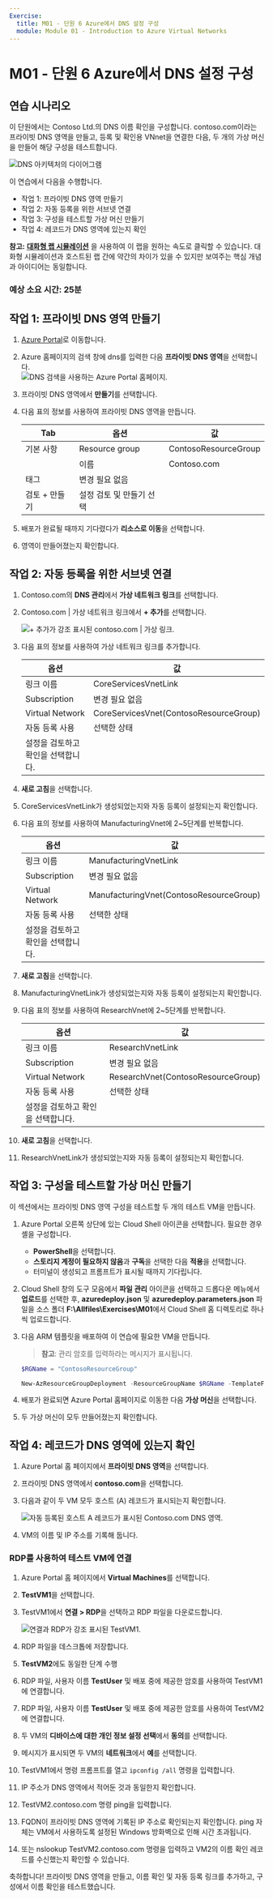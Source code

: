 ```yaml
---
Exercise:
  title: M01 - 단원 6 Azure에서 DNS 설정 구성
  module: Module 01 - Introduction to Azure Virtual Networks
---
```


# M01 - 단원 6 Azure에서 DNS 설정 구성

## 연습 시나리오

이 단원에서는 Contoso Ltd.의 DNS 이름 확인을 구성합니다. contoso.com이라는 프라이빗 DNS 영역을 만들고, 등록 및 확인용 VNnet을 연결한 다음, 두 개의 가상 머신을 만들어 해당 구성을 테스트합니다.

![DNS 아키텍처의 다이어그램](../media/6-exercise-configure-domain-name-servers-configuration-azure.png)

이 연습에서 다음을 수행합니다.

+ 작업 1: 프라이빗 DNS 영역 만들기
+ 작업 2: 자동 등록을 위한 서브넷 연결
+ 작업 3: 구성을 테스트할 가상 머신 만들기
+ 작업 4: 레코드가 DNS 영역에 있는지 확인

**참고:** **[대화형 랩 시뮬레이션](https://mslabs.cloudguides.com/guides/AZ-700%20Lab%20Simulation%20-%20Configure%20DNS%20settings%20in%20Azure)** 을 사용하여 이 랩을 원하는 속도로 클릭할 수 있습니다. 대화형 시뮬레이션과 호스트된 랩 간에 약간의 차이가 있을 수 있지만 보여주는 핵심 개념과 아이디어는 동일합니다.

### 예상 소요 시간: 25분

## 작업 1: 프라이빗 DNS 영역 만들기

1. [Azure Portal](https://portal.azure.com/)로 이동합니다.

1. Azure 홈페이지의 검색 창에 dns를 입력한 다음 **프라이빗 DNS 영역**을 선택합니다.  
   ![DNS 검색을 사용하는 Azure Portal 홈페이지.](../media/create-private-dns-zone.png)

1. 프라이빗 DNS 영역에서 **만들기**를 선택합니다.

1. 다음 표의 정보를 사용하여 프라이빗 DNS 영역을 만듭니다.

    | **Tab**         | **옵션**                             | **값**            |
    | --------------- | -------------------------------------- | -------------------- |
    | 기본 사항          | Resource group                         | ContosoResourceGroup |
    |                 | 이름                                   | Contoso.com          |
    | 태그            | 변경 필요 없음                    |                      |
    | 검토 + 만들기 | 설정 검토 및 만들기 선택 |                      |

1. 배포가 완료될 때까지 기다렸다가 **리소스로 이동**을 선택합니다.

1. 영역이 만들어졌는지 확인합니다.

## 작업 2: 자동 등록을 위한 서브넷 연결

1. Contoso.com의 **DNS 관리**에서 **가상 네트워크 링크**를 선택합니다.

1. Contoso.com \| 가상 네트워크 링크에서 **+ 추가**를 선택합니다.

    ![+ 추가가 강조 표시된 contoso.com \| 가상 링크.](../media/add-network-link-dns.png)

1. 다음 표의 정보를 사용하여 가상 네트워크 링크를 추가합니다.

    | **옵션**                          | **값**                               |
    | ----------------------------------- | --------------------------------------- |
    | 링크 이름                           | CoreServicesVnetLink                    |
    | Subscription                        | 변경 필요 없음                     |
    | Virtual Network                     | CoreServicesVnet(ContosoResourceGroup) |
    | 자동 등록 사용            | 선택한 상태                                |
    | 설정을 검토하고 확인을 선택합니다. |                                         |

1. **새로 고침**을 선택합니다.

1. CoreServicesVnetLink가 생성되었는지와 자동 등록이 설정되는지 확인합니다.

1. 다음 표의 정보를 사용하여 ManufacturingVnet에 2~5단계를 반복합니다.

    | **옵션**                          | **값**                                |
    | ----------------------------------- | ---------------------------------------- |
    | 링크 이름                           | ManufacturingVnetLink                    |
    | Subscription                        | 변경 필요 없음                      |
    | Virtual Network                     | ManufacturingVnet(ContosoResourceGroup) |
    | 자동 등록 사용            | 선택한 상태                                 |
    | 설정을 검토하고 확인을 선택합니다. |                                          |

1. **새로 고침**을 선택합니다.

1. ManufacturingVnetLink가 생성되었는지와 자동 등록이 설정되는지 확인합니다.

1. 다음 표의 정보를 사용하여 ResearchVnet에 2~5단계를 반복합니다.

    | **옵션**                          | **값**                           |
    | ----------------------------------- | ----------------------------------- |
    | 링크 이름                           | ResearchVnetLink                    |
    | Subscription                        | 변경 필요 없음                 |
    | Virtual Network                     | ResearchVnet(ContosoResourceGroup) |
    | 자동 등록 사용            | 선택한 상태                            |
    | 설정을 검토하고 확인을 선택합니다. |                                     |

1. **새로 고침**을 선택합니다.

1. ResearchVnetLink가 생성되었는지와 자동 등록이 설정되는지 확인합니다.

## 작업 3: 구성을 테스트할 가상 머신 만들기

이 섹션에서는 프라이빗 DNS 영역 구성을 테스트할 두 개의 테스트 VM을 만듭니다.

1. Azure Portal 오른쪽 상단에 있는 Cloud Shell 아이콘을 선택합니다. 필요한 경우 셸을 구성합니다.  
    + **PowerShell**을 선택합니다.
    + **스토리지 계정이 필요하지 않음**과 **구독**을 선택한 다음 **적용**을 선택합니다.
    + 터미널이 생성되고 프롬프트가 표시될 때까지 기다립니다. 

1. Cloud Shell 창의 도구 모음에서 **파일 관리** 아이콘을 선택하고 드롭다운 메뉴에서 **업로드**를 선택한 후, **azuredeploy.json** 및 **azuredeploy.parameters.json** 파일을 소스 폴더 **F:\Allfiles\Exercises\M01**에서 Cloud Shell 홈 디렉토리로 하나씩 업로드합니다.

1. 다음 ARM 템플릿을 배포하여 이 연습에 필요한 VM을 만듭니다.

    >**참고**: 관리 암호를 입력하라는 메시지가 표시됩니다.

   ```powershell
   $RGName = "ContosoResourceGroup"
   
   New-AzResourceGroupDeployment -ResourceGroupName $RGName -TemplateFile azuredeploy.json -TemplateParameterFile azuredeploy.parameters.json
   ```
  
1. 배포가 완료되면 Azure Portal 홈페이지로 이동한 다음 **가상 머신**을 선택합니다.

1. 두 가상 머신이 모두 만들어졌는지 확인합니다.

## 작업 4: 레코드가 DNS 영역에 있는지 확인

1. Azure Portal 홈 페이지에서 **프라이빗 DNS 영역**을 선택합니다.

1. 프라이빗 DNS 영역에서 **contoso.com**을 선택합니다.

1. 다음과 같이 두 VM 모두 호스트 (A) 레코드가 표시되는지 확인합니다.

    ![자동 등록된 호스트 A 레코드가 표시된 Contoso.com DNS 영역.](../media/contoso_com-dns-zone.png)

1. VM의 이름 및 IP 주소를 기록해 둡니다.

### RDP를 사용하여 테스트 VM에 연결

1. Azure Portal 홈 페이지에서 **Virtual Machines**를 선택합니다.

1. **TestVM1**을 선택합니다.

1. TestVM1에서 **연결 &gt; RDP**을 선택하고 RDP 파일을 다운로드합니다.

    ![연결과 RDP가 강조 표시된 TestVM1.](../media/connect-to-am.png)

1. RDP 파일을 데스크톱에 저장합니다.

1. **TestVM2**에도 동일한 단계 수행

1. RDP 파일, 사용자 이름 **TestUser** 및 배포 중에 제공한 암호를 사용하여 TestVM1에 연결합니다.

1. RDP 파일, 사용자 이름 **TestUser** 및 배포 중에 제공한 암호를 사용하여 TestVM2에 연결합니다.

1. 두 VM의 **디바이스에 대한 개인 정보 설정 선택**에서 **동의**를 선택합니다.

1. 메시지가 표시되면 두 VM의 **네트워크**에서 **예**를 선택합니다.

1. TestVM1에서 명령 프롬프트를 열고 `ipconfig /all` 명령을 입력합니다.

1. IP 주소가 DNS 영역에서 적어둔 것과 동일한지 확인합니다.

1. TestVM2.contoso.com 명령 ping을 입력합니다.

1. FQDN이 프라이빗 DNS 영역에 기록된 IP 주소로 확인되는지 확인합니다. ping 자체는 VM에서 사용하도록 설정된 Windows 방화벽으로 인해 시간 초과됩니다.

1. 또는 nslookup TestVM2.contoso.com 명령을 입력하고 VM2의 이름 확인 레코드를 수신했는지 확인할 수 있습니다.

축하합니다! 프라이빗 DNS 영역을 만들고, 이름 확인 및 자동 등록 링크를 추가하고, 구성에서 이름 확인을 테스트했습니다.
